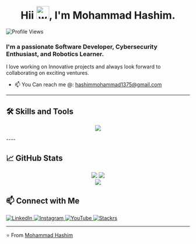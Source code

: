 <h1 align="center">Hii <img alt="wave" src="https://emojis.slackmojis.com/emojis/images/1588177020/8809/wave_hello.gif?1588177020" width="35">,  I'm Mohammad Hashim.</h1>

<p align="left"> 
  <img src="https://komarev.com/ghpvc/?username=mohammadhashim135&label=Profile%20views&color=b57edc&style=flat" alt="Profile Views" />
</p>

<h3>I'm a passionate Software Developer, Cybersecurity Enthusiast, and Robotics Learner. </h3>
I love working on Innovative projects and always look forward to collaborating on exciting ventures.  

- 📫 You Can reach me @: [hashimmohammad1375@gmail.com](mailto:hashimmohammad1375@gmail.com)
----

## 🛠️ Skills and Tools  
<p align="center">
  <a href="https://skillicons.dev">
    <img src="https://skillicons.dev/icons?i=java,python,cpp,c,flask,django,linux,flutter,react,nodejs,nextjs,mongodb,mysql,html,firebase,css,js,tensorflow,pytorch,arduino,aws,azure" />
  </a>
</p>
----

## 📈 GitHub Stats

<div align="center">

<img src="https://github-readme-stats.vercel.app/api?username=mohammadhashim135&count_private=true&show_icons=true&theme=radical&hide_title=true&border_radius=10&hide_border=false" /> 
<img src="https://github-readme-stats.vercel.app/api/top-langs/?username=mohammadhashim135&layout=compact&langs_count=6&theme=radical&border_radius=10&hide_border=false"/>
<br>
<!--
<img src="https://streak-stats.demolab.com/?user=mohammadhashim135&theme=radical&hide_border=false&border_radius=10" width="40%" /> 
<img src="https://github-profile-trophy.vercel.app/?username=mohammadhashim135&theme=radical&no-frame=false&row=1&column=6&margin-w=8" width="60%" />
-->
<img src="https://github-readme-activity-graph.vercel.app/graph?username=mohammadhashim135&theme=tokyo-night&hide_border=false&border_radius=15" />

</div>

## 📫 Connect with Me

<p align="left">
  <a href="https://www.linkedin.com/in/mohammadhashim137">
    <img src="https://img.icons8.com/clouds/100/000000/linkedin.png" alt="LinkedIn" />
  </a>
  <a href="https://www.instagram.com/mohammadhashim.exe/">
    <img src="https://img.icons8.com/clouds/100/000000/instagram.png" alt="Instagram" />
  </a>
  <a href="https://www.youtube.com/@Stackrs">
    <img src="https://img.icons8.com/clouds/100/000000/youtube.png" alt="YouTube"  /> 
  </a>
  <a href="https://www.twitter.com/stackrslearn">
    <img src="https://img.icons8.com/clouds/100/000000/x.png" alt="Stackrs" />
  </a>
</p>

----

⭐️ From [Mohammad Hashim](https://github.com/mohammadhashim135)  
